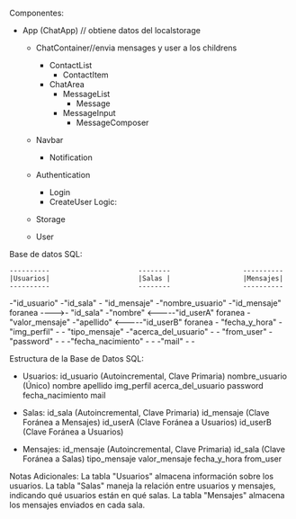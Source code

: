 Componentes:
- App (ChatApp) // obtiene datos del localstorage

  - ChatContainer//envia mensages y user a los childrens
    - ContactList
      - ContactItem
    - ChatArea
      - MessageList
        - Message
      - MessageInput
        - MessageComposer

  - Navbar
    - Notification

  - Authentication
    - Login
    - CreateUser
Logic:
  - Storage
  - User

Base de datos SQL:

    ----------                      --------                  ----------
    |Usuarios|                      |Salas |                  |Mensajes|
    ----------                      --------                  ----------
-"id_usuario"                      -"id_sala"                 - "id_mensaje"
-"nombre_usuario"                  -"id_mensaje" foranea ---->- "id_sala" 
-"nombre"                     <-----"id_userA"   foranea      - "valor_mensaje"
-"apellido"                   <-----"id_userB"   foranea      - "fecha_y_hora"
-"img_perfil"                      -                          - "tipo_mensaje"
-"acerca_del_usuario"              -                          - "from_user"
-"password"                        -                          -
-"fecha_nacimiento"                -                          -
-"mail"                            -                          -

Estructura de la Base de Datos SQL:
- Usuarios:
    id_usuario (Autoincremental, Clave Primaria)
    nombre_usuario (Único)
    nombre
    apellido
    img_perfil
    acerca_del_usuario
    password
    fecha_nacimiento
    mail

- Salas:
    id_sala (Autoincremental, Clave Primaria)
    id_mensaje (Clave Foránea a Mensajes)
    id_userA (Clave Foránea a Usuarios)
    id_userB (Clave Foránea a Usuarios)

- Mensajes:
    id_mensaje (Autoincremental, Clave Primaria)
    id_sala (Clave Foránea a Salas)
    tipo_mensaje
    valor_mensaje
    fecha_y_hora
    from_user
    
Notas Adicionales:
La tabla "Usuarios" almacena información sobre los usuarios.
La tabla "Salas" maneja la relación entre usuarios y mensajes, indicando qué usuarios están en qué salas.
La tabla "Mensajes" almacena los mensajes enviados en cada sala.